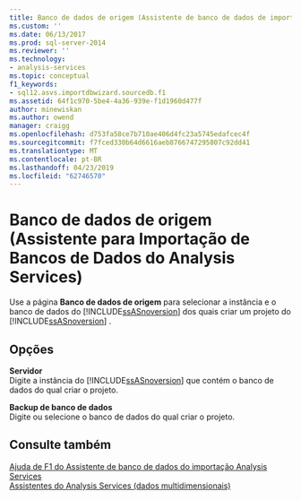 ```yaml
---
title: Banco de dados de origem (Assistente de banco de dados de importação Analysis Services) | Microsoft Docs
ms.custom: ''
ms.date: 06/13/2017
ms.prod: sql-server-2014
ms.reviewer: ''
ms.technology:
- analysis-services
ms.topic: conceptual
f1_keywords:
- sql12.asvs.importdbwizard.sourcedb.f1
ms.assetid: 64f1c970-5be4-4a36-939e-f1d1960d477f
author: minewiskan
ms.author: owend
manager: craigg
ms.openlocfilehash: d753fa58ce7b710ae406d4fc23a5745edafcec4f
ms.sourcegitcommit: f7fced330b64d6616aeb8766747295807c92dd41
ms.translationtype: MT
ms.contentlocale: pt-BR
ms.lasthandoff: 04/23/2019
ms.locfileid: "62746570"
---
```

# <a name="source-database-import-analysis-services-database-wizard"></a>Banco de dados de origem (Assistente para Importação de Bancos de Dados do Analysis Services)
  Use a página **Banco de dados de origem** para selecionar a instância e o banco de dados do [!INCLUDE[ssASnoversion](../includes/ssasnoversion-md.md)] dos quais criar um projeto do [!INCLUDE[ssASnoversion](../includes/ssasnoversion-md.md)] .  
  
## <a name="options"></a>Opções  
 **Servidor**  
 Digite a instância do [!INCLUDE[ssASnoversion](../includes/ssasnoversion-md.md)] que contém o banco de dados do qual criar o projeto.  
  
 **Backup de banco de dados**  
 Digite ou selecione o banco de dados do qual criar o projeto.  
  
## <a name="see-also"></a>Consulte também  
 [Ajuda de F1 do Assistente de banco de dados do importação Analysis Services](import-analysis-services-database-wizard-f1-help.md)   
 [Assistentes do Analysis Services &#40;dados multidimensionais&#41;](analysis-services-wizards-multidimensional-data.md)  
  
  
